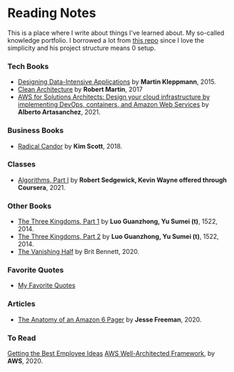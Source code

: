 # Reading Notes

This is a place where I write about things I've learned about. My so-called knowledge portfolio. I borrowed a lot from [this repo](https://github.com/keyvanakbary/learning-notes) since I love the simplicity and his project structure means 0 setup.

### Tech Books
* [Designing Data-Intensive Applications](tech_books/designing-data-intensive-applications.md) by **Martin Kleppmann**, 2015.
* [Clean Architecture](/tech_books/clean-architecture.md) by **Robert Martin**, 2017
* [AWS for Solutions Architects: Design your cloud infrastructure by implementing DevOps, containers, and Amazon Web Services](/tech_books/aws-for-solution-architects.md) by **Alberto Artasanchez**, 2021.

### Business Books
* [Radical Candor](business_books/radical-candor.md) by **Kim Scott**, 2018.

### Classes
* [Algorithms, Part I](classes/algorithms-part1.md) by **Robert Sedgewick, Kevin Wayne offered through Coursera**, 2021.

### Other Books
* [The Three Kingdoms, Part 1](other_books/the-three-kingdoms-vol-1.md) by **Luo Guanzhong, Yu Sumei (t)**, 1522, 2014.
* [The Three Kingdoms, Part 2](other_books/the-three-kingdoms-vol-2.md) by **Luo Guanzhong, Yu Sumei (t)**, 1522, 2014.
* [The Vanishing Half](other_books/the-vanishing-half.md) by Brit Bennett, 2020.

### Favorite Quotes
* [My Favorite Quotes](quotes/quotes.md)

### Articles
* [The Anatomy of an Amazon 6 Pager](articles/anatomy-of-an-amazon-6-pager.md) by **Jesse Freeman**, 2020.

### To Read
[Getting the Best Employee Ideas](https://hbr.org/2008/02/getting-the-best-employee-idea)
[AWS Well-Architected Framework](https://docs.aws.amazon.com/wellarchitected/latest/framework/wellarchitected-framework.pdf#welcome), by **AWS**, 2020.
